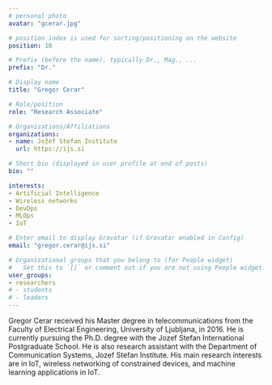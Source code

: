 ```yaml
---
# personal photo
avatar: "gcerar.jpg"

# position index is used for sorting/positioning on the website
position: 10

# Prefix (before the name), typically Dr., Mag., ...
prefix: "Dr."

# Display name
title: "Gregor Cerar"

# Role/position
role: "Research Associate"

# Organizations/Affiliations
organizations:
- name: Jožef Stefan Institute
  url: https://ijs.si

# Short bio (displayed in user profile at end of posts)
bio: ""

interests:
- Artificial Intelligence
- Wireless networks
- DevOps
- MLOps
- IoT

# Enter email to display Gravatar (if Gravatar enabled in Config)
email: "gregor.cerar@ijs.si"

# Organizational groups that you belong to (for People widget)
#   Set this to `[]` or comment out if you are not using People widget.
user_groups:
- researchers
# - students
# - leaders
---
```


Gregor Cerar received his Master degree in telecommunications from the Faculty of Electrical Engineering, University of Ljubljana, in 2016. He is currently pursuing the Ph.D. degree with the Jozef Stefan International Postgraduate School. He is also research assistant with the Department of Communication Systems, Jozef Stefan Institute. His main research interests are in IoT, wireless networking of constrained devices, and machine learning applications in IoT.
